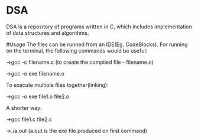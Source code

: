 # DSA
DSA is a repository of programs written in C, which includes implementation of data structures and algorithms.

#Usage
The files can be runned from an IDE(Eg. CodeBlocks).
For running on the terminal, the following commands would be useful:

->gcc -c filename.c (to create the compiled file - filename.o)

->gcc -o exe filename.o

To execute multiole files together(linking):

->gcc -o exe file1.o file2.o

A shorter way:

->gcc file1.c file2.c 

->./a.out  (a.out is the exe file produced on first command)
